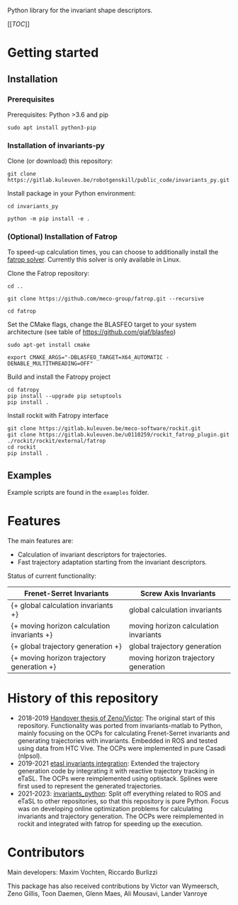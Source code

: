 Python library for the invariant shape descriptors.

[[_TOC_]]

# Getting started

## Installation

### Prerequisites

Prerequisites: Python >3.6 and pip

    sudo apt install python3-pip

### Installation of invariants-py

Clone (or download) this repository:

    git clone https://gitlab.kuleuven.be/robotgenskill/public_code/invariants_py.git

Install package in your Python environment:

    cd invariants_py
    
    python -m pip install -e .

### (Optional) Installation of Fatrop

To speed-up calculation times, you can choose to additionally install the [fatrop solver](https://gitlab.kuleuven.be/robotgenskill/fatrop/fatrop). Currently this solver is only available in Linux.

Clone the Fatrop repository:    

    cd ..

    git clone https://github.com/meco-group/fatrop.git --recursive

    cd fatrop

Set the CMake flags, change the BLASFEO target to your system architecture (see table of https://github.com/giaf/blasfeo)

    sudo apt-get install cmake

    export CMAKE_ARGS="-DBLASFEO_TARGET=X64_AUTOMATIC -DENABLE_MULTITHREADING=OFF"

Build and install the Fatropy project

    cd fatropy
    pip install --upgrade pip setuptools
    pip install .

Install rockit with Fatropy interface

    git clone https://gitlab.kuleuven.be/meco-software/rockit.git
    git clone https://gitlab.kuleuven.be/u0110259/rockit_fatrop_plugin.git ./rockit/rockit/external/fatrop
    cd rockit
    pip install .

## Examples

Example scripts are found in the `examples` folder.

# Features

The main features are:
- Calculation of invariant descriptors for trajectories.
- Fast trajectory adaptation starting from the invariant descriptors.

Status of current functionality:

| Frenet-Serret Invariants                    | Screw Axis Invariants                             |
| ------------------------------------------- | ------------------------------------------------- |
| {+ global calculation invariants +}         | global calculation invariants                     |
| {+ moving horizon calculation invariants +} | moving horizon calculation invariants             |
| {+ global trajectory generation +}                | global trajectory generation                      |
| {+ moving horizon trajectory generation +}        | moving horizon trajectory generation              |



# History of this repository

- 2018-2019 [Handover thesis of Zeno/Victor](https://gitlab.kuleuven.be/robotgenskill/master_thesis_code/thesis_zenogillis_victorvanwymeersch): The original start of this repository. Functionality was ported from invariants-matlab to Python, mainly focusing on the OCPs for calculating Frenet-Serret invariants and generating trajectories with invariants. Embedded in ROS and tested using data from HTC Vive. The OCPs were implemented in pure Casadi (nlpsol).
- 2019-2021 [etasl invariants integration](https://gitlab.kuleuven.be/robotgenskill/python_projects/etasl_invariants_integration): Extended the trajectory generation code by integrating it with reactive trajectory tracking in eTaSL. The OCPs were reimplemented using optistack. Splines were first used to represent the generated trajectories. 
- 2021-2023: [invariants_python](https://gitlab.kuleuven.be/robotgenskill/python_projects/invariants_python/): Split off everything related to ROS and eTaSL to other repositories, so that this repository is pure Python. Focus was on developing online optimization problems for calculating invariants and trajectory generation. The OCPs were reimplemented in rockit and integrated with fatrop for speeding up the execution.

# Contributors

Main developers: Maxim Vochten, Riccardo Burlizzi

This package has also received contributions by Victor van Wymeersch, Zeno Gillis, Toon Daemen, Glenn Maes, Ali Mousavi, Lander Vanroye



